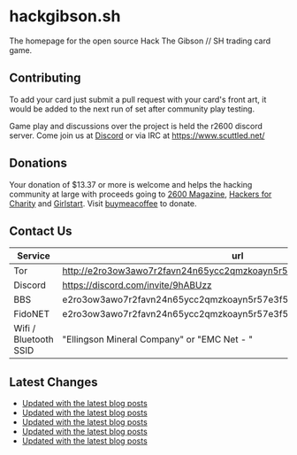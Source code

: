 # hackgibson.sh
The homepage for the open source Hack The Gibson // SH trading card game.


## Contributing

To add your card just submit a pull request with your card's front art, it would be added to the next run of set after community play testing.

Game play and discussions over the project is held the r2600 discord server. Come join us at [Discord](https://discord.com/invite/9hABUzz) or via IRC at https://www.scuttled.net/


## Donations

Your donation of $13.37 or more is welcome and helps the hacking community at large with proceeds going to [2600 Magazine](https://2600.com/), [Hackers for Charity](https://hackersforcharity.org) and [Girlstart](https://girlstart.org).  Visit [buymeacoffee](https://www.buymeacoffee.com/hackgibson.sh) to donate.


## Contact Us

Service | url
-|-
Tor | http://e2ro3ow3awo7r2favn24n65ycc2qmzkoayn5r57e3f56nvjwdcgg32ad.onion
Discord | https://discord.com/invite/9hABUzz
BBS | e2ro3ow3awo7r2favn24n65ycc2qmzkoayn5r57e3f56nvjwdcgg32ad.onion:23
FidoNET | e2ro3ow3awo7r2favn24n65ycc2qmzkoayn5r57e3f56nvjwdcgg32ad.onion:24554
Wifi / Bluetooth SSID | "Ellingson Mineral Company" or "EMC Net - <fidonet address>"

## Latest Changes
<!-- BLOG-POST-LIST:START -->
- [Updated with the latest blog posts](https://github.com/DFW2600/hackgibson.sh/commit/1b297aa3e139a3d03d45c3c30ffab781b74c62a3)
- [Updated with the latest blog posts](https://github.com/DFW2600/hackgibson.sh/commit/0c8629c25581fb3e654f4a8111a8ff7b3ca36baa)
- [Updated with the latest blog posts](https://github.com/DFW2600/hackgibson.sh/commit/05cd51944b2554419c4ae71f8a3dbde059d8d775)
- [Updated with the latest blog posts](https://github.com/DFW2600/hackgibson.sh/commit/9df25bec2d63a5f2a8c1382caefa4acdb2fd6f64)
- [Updated with the latest blog posts](https://github.com/DFW2600/hackgibson.sh/commit/c111bce21ecc4710b08a03f0a49cc002e549f2ee)
<!-- BLOG-POST-LIST:END -->
